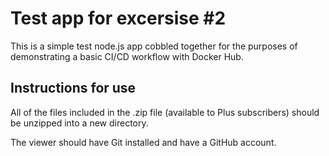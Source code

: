 # Test app for excersise #2

This is a simple test node.js app cobbled together for the purposes of demonstrating a basic CI/CD workflow with Docker Hub.

## Instructions for use

All of the files included in the .zip file (available to Plus subscribers) should be unzipped into a new directory.

The viewer should have Git installed and have a GitHub account.
